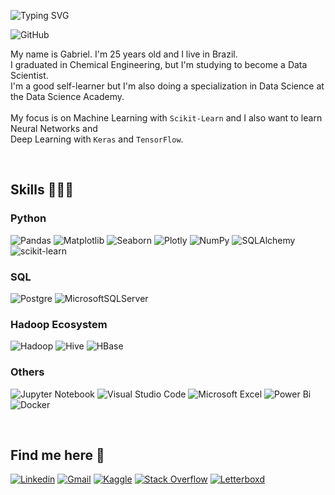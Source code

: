 ![Typing SVG](https://readme-typing-svg.herokuapp.com?color=A664FF&size=35&center=true&vCenter=true&width=1000&lines=Olá!+Hello!+Hola!;I'm+a+Data+Analyst/Scientist)

![GitHub](https://img.shields.io/github/followers/gabrielfacheti.svg?style=social&label=Follow&maxAge=2592000)

<div>
<p align="left"> My name is Gabriel. I'm 25 years old and I live in Brazil.<br>
	I graduated in Chemical Engineering, but I'm studying to become a Data Scientist.<br>
	I'm a good self-learner but I'm also doing a specialization in Data Science at the Data Science Academy.<br><br>
	My focus is on Machine Learning with <code>Scikit-Learn</code> and I also want to learn Neural Networks and<br>
	Deep Learning with <code>Keras</code> and <code>TensorFlow</code>.
	</p>
</div>

<br>

<h2 align="left">Skills 🧑🏻‍💻</h2>

<h3 align="left">Python</h3>

![Pandas](https://img.shields.io/badge/pandas-%23150458.svg?style=flat&logo=pandas&logoColor=white)
![Matplotlib](https://img.shields.io/badge/Matplotlib-11557c?style=flat&logo=matplotlib&logoColor=black)
![Seaborn](https://img.shields.io/badge/Seaborn-444876?style=flat&logo=seabornlogoColor=black)
![Plotly](https://img.shields.io/badge/Plotly-white?style=flat&logo=plotly&logoColor=black)
![NumPy](https://img.shields.io/badge/numpy-%23013243.svg?style=flat&logo=numpy&logoColor=white)
![SQLAlchemy](https://img.shields.io/badge/SQL%20Alchemy-white.svg?style=flat&logo=sql-alchemy&logoColor=white)
![scikit-learn](https://img.shields.io/badge/scikit--learn-%23F7931E.svg?style=flat&logo=scikit-learn&logoColor=white)

<h3 align="left">SQL</h3>

![Postgre](https://img.shields.io/badge/PostgreSQL-navy?style=flat&logo=postgresql&logoColor=white)
![MicrosoftSQLServer](https://img.shields.io/badge/Microsoft%20SQL%20Server-CC2927?style=flat&logo=microsoft%20sql%20server&logoColor=white)

<h3 align="left">Hadoop Ecosystem</h3>

![Hadoop](https://img.shields.io/badge/Hadoop-FFFF00?style=flat&logo=apache-hadoop&logoColor=black)
![Hive](https://img.shields.io/badge/Hive-FFFF00?style=flat&logo=apache-hive&logoColor=black)
![HBase](https://img.shields.io/badge/HBase-white?style=flat&logo=apache-hbase&logoColor=CB0000)

<h3 align="left">Others</h3>

![Jupyter Notebook](https://img.shields.io/badge/Jupyter_Notebook-white?style=flat&logo=jupyter&logoColor=orange)
![Visual Studio Code](https://img.shields.io/badge/Visual%20Studio%20Code-0078d7.svg?style=flat&logo=visual-studio-code&logoColor=white)
![Microsoft Excel](https://img.shields.io/badge/Microsoft_Excel-217346?style=flat&logo=microsoft-excel&logoColor=white)
![Power Bi](https://img.shields.io/badge/Power_BI-black?style=flat&logo=powerbi&logoColor=F2C811)
![Docker](https://img.shields.io/badge/Docker-white?style=flat&logo=docker&logoColor=099CEC)


<br>

<h2 align="left">Find me here 📧</h2>
	
[![Linkedin](https://img.shields.io/badge/LinkedIn-0077B5?style=flat&logo=linkedin&logoColor=white)](https://www.linkedin.com/in/gabrielfacheti/)
[![Gmail](https://img.shields.io/badge/Gmail-D14836?style=flat&logo=gmail&logoColor=white)](mailto:fachetigabriel@gmail.com)
[![Kaggle](https://img.shields.io/badge/Kaggle-white?style=flat&logo=kaggle&logoColor=37bae8)](https://www.kaggle.com/gabrielfacheti)
[![Stack Overflow](https://img.shields.io/badge/Stack_Overflow-FE7A16?style=flat&logo=stack-overflow&logoColor=white)](https://stackoverflow.com/users/20008071/gabriel-facheti)
[![Letterboxd](https://img.shields.io/badge/Letterboxd-202830?style=flat&logo=letterboxd&logoColor=ff8000)](https://letterboxd.com/gfac/)
